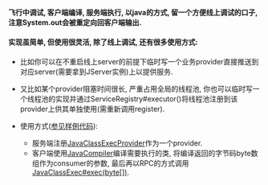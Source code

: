 #### 飞行中调试, 客户端编译, 服务端执行, 以java的方式, 留一个方便线上调试的口子, 注意System.out会被重定向回客户端输出.
 
#### 实现虽简单, 但使用很灵活, 除了线上调试, 还有很多使用方式:
- 比如你可以在不重启线上server的前提下临时写一个业务provider直接推送到对应server(需要拿到JServer实例)上以提供服务.
 
- 又比如某个provider阻塞时间很长, 严重占用全局的线程池, 你也可以临时写一个线程池的实现并通过ServiceRegistry#executor()将线程池注册到该provider上供其单独使用(需重新调用register).
 
- 使用方式([参见样例代码](/jupiter-example/src/main/java/org/jupiter/example/flight/exec)):
    + 服务端注册[JavaClassExecProvider](/jupiter-flightexec/src/main/java/org/jupiter/flight/exec/JavaClassExecProvider.java)作为一个provider.
    + 客户端使用[JavaCompiler](/jupiter-flightexec/src/main/java/org/jupiter/flight/exec/JavaCompiler.java)编译需要执行的类, 将编译返回的字节码byte数组作为consumer的参数, 最后再以RPC的方式调用[JavaClassExec#exec(byte[])](/jupiter-flightexec/src/main/java/org/jupiter/flight/exec/JavaClassExecProvider.java).